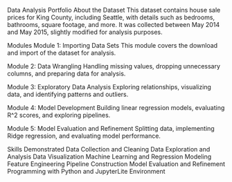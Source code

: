Data Analysis Portfolio
About the Dataset
This dataset contains house sale prices for King County, including Seattle, with details such as bedrooms, bathrooms, square footage, and more. It was collected between May 2014 and May 2015, slightly modified for analysis purposes.

Modules
Module 1: Importing Data Sets
This module covers the download and import of the dataset for analysis.

Module 2: Data Wrangling
Handling missing values, dropping unnecessary columns, and preparing data for analysis.

Module 3: Exploratory Data Analysis
Exploring relationships, visualizing data, and identifying patterns and outliers.

Module 4: Model Development
Building linear regression models, evaluating R^2 scores, and exploring pipelines.

Module 5: Model Evaluation and Refinement
Splitting data, implementing Ridge regression, and evaluating model performance.

Skills Demonstrated
Data Collection and Cleaning
Data Exploration and Analysis
Data Visualization
Machine Learning and Regression Modeling
Feature Engineering
Pipeline Construction
Model Evaluation and Refinement
Programming with Python and JupyterLite Environment
